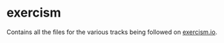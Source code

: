 # exercism
Contains all the files for the various tracks being followed on [exercism.io](http://exercism.io).
